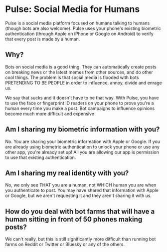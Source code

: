 # Pulse: Social Media for Humans
Pulse is a social media platform focused on humans talking to humans (though bots are also welcome).  Pulse uses your phone's existing biometric authentication (through Apple on iPhone or Google on Android) to verify that every post is made by a human.

## Why?
Bots on social media is a good thing.  They can automatically create posts on breaking news or the latest memes from other sources, and do other cool things.  The problem is that social media is flooded with bots PRETENDING TO BE PEOPLE in order to influence, annoy, divide and enrage us.

We say that sucks and it doesn't have to be that way.  With Pulse, you have to use the face or fingerprint ID readers on your phone to prove you're a human every time you make a post.  Bot campaigns to influence opinions become much more difficult and expensive

## Am I sharing my biometric information with you?
No.  You are sharing your biometric information with Apple or Google.  If you are already using biometric authentication to unlock your phone or use any other app, you're already set up!  All you are allowing our app is permission to use that existing authentication.

## Am I sharing my real identity with you?
No, we only see THAT you are a human, not WHICH human you are when you authenticate to post.  You may have shared that information with Apple or Google, but we aren't requesting it and they aren't sharing it with us.

## How do you deal with bot farms that will have a human sitting in front of 50 phones making posts?
We can't really, but this is still significantly more difficult than running bot farms on Reddit or Twitter or Bluesky or any of the others.